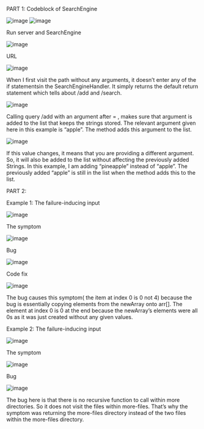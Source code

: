 PART 1:
Codeblock of SearchEngine

![image](https://user-images.githubusercontent.com/78668680/198790564-dae272c1-74d3-4d8b-8415-a55bed929408.png)
![image](https://user-images.githubusercontent.com/78668680/198790707-23d0ec79-558e-427c-a610-450b2c8c1ecf.png)

Run server and SearchEngine

![image](https://user-images.githubusercontent.com/78668680/198790974-d119355f-9229-4109-912a-0e58458a07ee.png)


URL

![image](https://user-images.githubusercontent.com/78668680/198791109-5575ee2c-2d65-4b8e-94b9-2e9628e82bb8.png)

When I first visit the path without any arguments, it doesn’t enter any of the if statementsin the SearchEngineHandler.
It simply returns the default return statement which tells about /add and /search.

![image](https://user-images.githubusercontent.com/78668680/198791256-e2883609-baaf-4636-9f6e-e58871708cd4.png)

Calling query /add with an argument after = , makes sure that argument is added to the list that keeps the strings stored. 
The relevant argument given here in this example is “apple”. The method adds this argument to the list.

![image](https://user-images.githubusercontent.com/78668680/198791746-28feefe1-a43d-4924-841a-635ba85638f7.png)

If this value changes, it means that you are providing a different argument. 
So, it will also be added to the list without affecting the previously added Strings.
In this example, I am adding “pineapple” instead of “apple”. The previously added “apple” is still in the list when the method adds this to the list.


PART 2:

Example 1:
The failure-inducing input 

![image](https://user-images.githubusercontent.com/78668680/198792495-1bbe01d3-4d87-40d9-a6bb-969ca2d9e9a3.png)


The symptom

![image](https://user-images.githubusercontent.com/78668680/198792576-aa07e0ae-5a28-48ba-81a7-7575e5747c30.png)


Bug

![image](https://user-images.githubusercontent.com/78668680/198792785-221c1135-899c-46f1-be4a-968ab73a776b.png)

Code fix

![image](https://user-images.githubusercontent.com/78668680/198792899-8594c39b-94dc-4a27-bd58-e26408035d6e.png)


The bug causes this symptom( the item at index 0 is 0 not 4) because the bug is essentially copying elements from the newArray onto arr[]. 
The element at index 0 is 0 at the end because the newArray’s elements were all 0s as it was just created without any given values. 

Example 2:
The failure-inducing input 

![image](https://user-images.githubusercontent.com/78668680/198793135-d52029c6-0138-441f-b692-1e3176ea5794.png)

The symptom

![image](https://user-images.githubusercontent.com/78668680/198793238-7d7455a6-48d5-46c2-8a90-f0dfe091ede3.png)

Bug

![image](https://user-images.githubusercontent.com/78668680/198793346-c30f97df-5ee3-460b-a8d5-2d2941e8ae21.png)

The bug here is that there is no recursive function to call within more directories. So it does not visit the files within more-files. 
That’s why the symptom was returning the more-files directory instead of the two files within the more-files directory.

